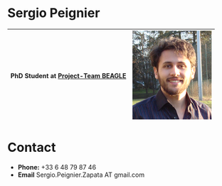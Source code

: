 # Sergio Peignier


PhD Student at [Project-Team BEAGLE](https://team.inria.fr/beagle)      |       ![alt text](../home/sergiopeignier.png "foto")
------   |   ------
## 
# Contact

+ **Phone:** +33 6 48 79 87 46
+ **Email** Sergio.Peignier.Zapata AT gmail.com
